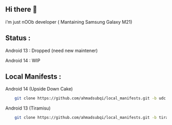 Hi there 👋
---------
i'm just nOOb developer ( Mantaining Samsung Galaxy M21)

Status :
--------
Android 13 : Dropped (need new maintener)

Android 14 : WIP

Local Manifests :
------------
Android 14 (Upside Down Cake)
```bash
    git clone https://github.com/ahmadsubqi/local_manifests.git -b udc .repo/local_manifests
```
Android 13 (Tiramisu)
```bash
    git clone https://github.com/ahmadsubqi/local_manifests.git -b tiramisu .repo/local_manifests
```
